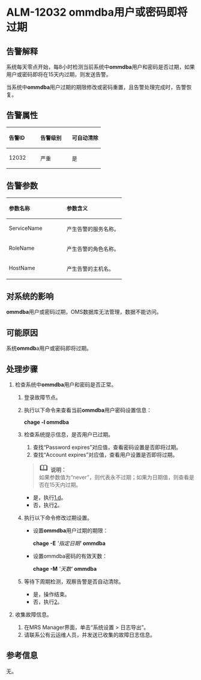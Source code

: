 # ALM-12032 ommdba用户或密码即将过期<a name="ZH-CN_TOPIC_0093195035"></a>

## 告警解释<a name="zh-cn_topic_0035509088_section50773295113227"></a>

系统每天零点开始，每8小时检测当前系统中**ommdba**用户和密码是否过期，如果用户或密码即将在15天内过期，则发送告警。

当系统中**ommdba**用户过期的期限修改或密码重置，且告警处理完成时，告警恢复。

## 告警属性<a name="zh-cn_topic_0035509088_section11603401113239"></a>

<a name="zh-cn_topic_0035509088_table19370806113018"></a>
<table><thead align="left"><tr id="zh-cn_topic_0035509088_row7991696113018"><th class="cellrowborder" valign="top" width="33.33333333333333%" id="mcps1.1.4.1.1"><p id="zh-cn_topic_0035509088_p43347674113018"><a name="zh-cn_topic_0035509088_p43347674113018"></a><a name="zh-cn_topic_0035509088_p43347674113018"></a><strong id="zh-cn_topic_0035509088_b54584753113018"><a name="zh-cn_topic_0035509088_b54584753113018"></a><a name="zh-cn_topic_0035509088_b54584753113018"></a>告警ID</strong></p>
</th>
<th class="cellrowborder" valign="top" width="33.33333333333333%" id="mcps1.1.4.1.2"><p id="zh-cn_topic_0035509088_p59288871113018"><a name="zh-cn_topic_0035509088_p59288871113018"></a><a name="zh-cn_topic_0035509088_p59288871113018"></a><strong id="zh-cn_topic_0035509088_b63837792113018"><a name="zh-cn_topic_0035509088_b63837792113018"></a><a name="zh-cn_topic_0035509088_b63837792113018"></a>告警级别</strong></p>
</th>
<th class="cellrowborder" valign="top" width="33.33333333333333%" id="mcps1.1.4.1.3"><p id="zh-cn_topic_0035509088_p3478635113018"><a name="zh-cn_topic_0035509088_p3478635113018"></a><a name="zh-cn_topic_0035509088_p3478635113018"></a><strong id="zh-cn_topic_0035509088_b31307719113018"><a name="zh-cn_topic_0035509088_b31307719113018"></a><a name="zh-cn_topic_0035509088_b31307719113018"></a>可自动清除</strong></p>
</th>
</tr>
</thead>
<tbody><tr id="zh-cn_topic_0035509088_row13334023113018"><td class="cellrowborder" valign="top" width="33.33333333333333%" headers="mcps1.1.4.1.1 "><p id="zh-cn_topic_0035509088_p6314075113018"><a name="zh-cn_topic_0035509088_p6314075113018"></a><a name="zh-cn_topic_0035509088_p6314075113018"></a>12032</p>
</td>
<td class="cellrowborder" valign="top" width="33.33333333333333%" headers="mcps1.1.4.1.2 "><p id="zh-cn_topic_0035509088_p41678096113018"><a name="zh-cn_topic_0035509088_p41678096113018"></a><a name="zh-cn_topic_0035509088_p41678096113018"></a>严重</p>
</td>
<td class="cellrowborder" valign="top" width="33.33333333333333%" headers="mcps1.1.4.1.3 "><p id="zh-cn_topic_0035509088_p20482638113018"><a name="zh-cn_topic_0035509088_p20482638113018"></a><a name="zh-cn_topic_0035509088_p20482638113018"></a>是</p>
</td>
</tr>
</tbody>
</table>

## 告警参数<a name="zh-cn_topic_0035509088_section22985325113248"></a>

<a name="zh-cn_topic_0035509088_table33675420113018"></a>
<table><thead align="left"><tr id="zh-cn_topic_0035509088_row64277816113018"><th class="cellrowborder" valign="top" width="50%" id="mcps1.1.3.1.1"><p id="zh-cn_topic_0035509088_p39120632113018"><a name="zh-cn_topic_0035509088_p39120632113018"></a><a name="zh-cn_topic_0035509088_p39120632113018"></a><strong id="zh-cn_topic_0035509088_b16541374113018"><a name="zh-cn_topic_0035509088_b16541374113018"></a><a name="zh-cn_topic_0035509088_b16541374113018"></a>参数名称</strong></p>
</th>
<th class="cellrowborder" valign="top" width="50%" id="mcps1.1.3.1.2"><p id="zh-cn_topic_0035509088_p64782906113018"><a name="zh-cn_topic_0035509088_p64782906113018"></a><a name="zh-cn_topic_0035509088_p64782906113018"></a><strong id="zh-cn_topic_0035509088_b46175242113018"><a name="zh-cn_topic_0035509088_b46175242113018"></a><a name="zh-cn_topic_0035509088_b46175242113018"></a>参数含义</strong></p>
</th>
</tr>
</thead>
<tbody><tr id="zh-cn_topic_0035509088_row12923994113018"><td class="cellrowborder" valign="top" width="50%" headers="mcps1.1.3.1.1 "><p id="zh-cn_topic_0035509088_p40210566113018"><a name="zh-cn_topic_0035509088_p40210566113018"></a><a name="zh-cn_topic_0035509088_p40210566113018"></a>ServiceName</p>
</td>
<td class="cellrowborder" valign="top" width="50%" headers="mcps1.1.3.1.2 "><p id="zh-cn_topic_0035509088_p35830439113018"><a name="zh-cn_topic_0035509088_p35830439113018"></a><a name="zh-cn_topic_0035509088_p35830439113018"></a>产生告警的服务名称。</p>
</td>
</tr>
<tr id="zh-cn_topic_0035509088_row54038503113018"><td class="cellrowborder" valign="top" width="50%" headers="mcps1.1.3.1.1 "><p id="zh-cn_topic_0035509088_p15042642113018"><a name="zh-cn_topic_0035509088_p15042642113018"></a><a name="zh-cn_topic_0035509088_p15042642113018"></a>RoleName</p>
</td>
<td class="cellrowborder" valign="top" width="50%" headers="mcps1.1.3.1.2 "><p id="zh-cn_topic_0035509088_p10494502113018"><a name="zh-cn_topic_0035509088_p10494502113018"></a><a name="zh-cn_topic_0035509088_p10494502113018"></a>产生告警的角色名称。</p>
</td>
</tr>
<tr id="zh-cn_topic_0035509088_row27341654113018"><td class="cellrowborder" valign="top" width="50%" headers="mcps1.1.3.1.1 "><p id="zh-cn_topic_0035509088_p81497113018"><a name="zh-cn_topic_0035509088_p81497113018"></a><a name="zh-cn_topic_0035509088_p81497113018"></a>HostName</p>
</td>
<td class="cellrowborder" valign="top" width="50%" headers="mcps1.1.3.1.2 "><p id="zh-cn_topic_0035509088_p6601305113018"><a name="zh-cn_topic_0035509088_p6601305113018"></a><a name="zh-cn_topic_0035509088_p6601305113018"></a>产生告警的主机名。</p>
</td>
</tr>
</tbody>
</table>

## 对系统的影响<a name="zh-cn_topic_0035509088_section52461929113258"></a>

**ommdba**用户或密码过期，OMS数据库无法管理，数据不能访问。

## 可能原因<a name="zh-cn_topic_0035509088_section4045493811333"></a>

系统**ommdb**a用户或密码即将过期。

## 处理步骤<a name="zh-cn_topic_0035509088_section38760256113311"></a>

1.  检查系统中**ommdba**用户和密码是否正常。
    1.  登录故障节点。
    2.  执行以下命令来查看当前**ommdba**用户密码设置信息：

        **chage -l ommdba**

    3.  检查系统提示信息，是否用户已过期。

        1.  查找“Password expires”对应值，查看密码设置是否即将过期。
        2.  查找“Account expires”对应值，查看用户设置是否即将过期。

        >![](public_sys-resources/icon-note.gif) **说明：**   
        >如果参数值为“never”，则代表永不过期；如果为日期值，则查看是否在15天内过期。  

        -   是，执行[1.d](#zh-cn_topic_0035509088_li2310249112814)。
        -   否，执行[2](#zh-cn_topic_0035509088_li20726583113758)。

    4.  <a name="zh-cn_topic_0035509088_li2310249112814"></a>执行以下命令修改过期设置。
        -   设置**ommdba**用户过期的期限：

            **chage -E** _'指定日期'_ **ommdba**

        -   设置ommdba密码的有效天数：

            **chage -M** _'天数'_ **ommdba**


    5.  等待下周期检测，观察告警是否自动清除。
        -   是，操作结束。
        -   否，执行[2](#zh-cn_topic_0035509088_li20726583113758)。


2.  <a name="zh-cn_topic_0035509088_li20726583113758"></a>收集故障信息。
    1.  在MRS Manager界面，单击“系统设置 \> 日志导出”。
    2.  请联系公有云运维人员，并发送已收集的故障日志信息。


## **参考信息**<a name="zh-cn_topic_0035509088_section13081136172452"></a>

无。

